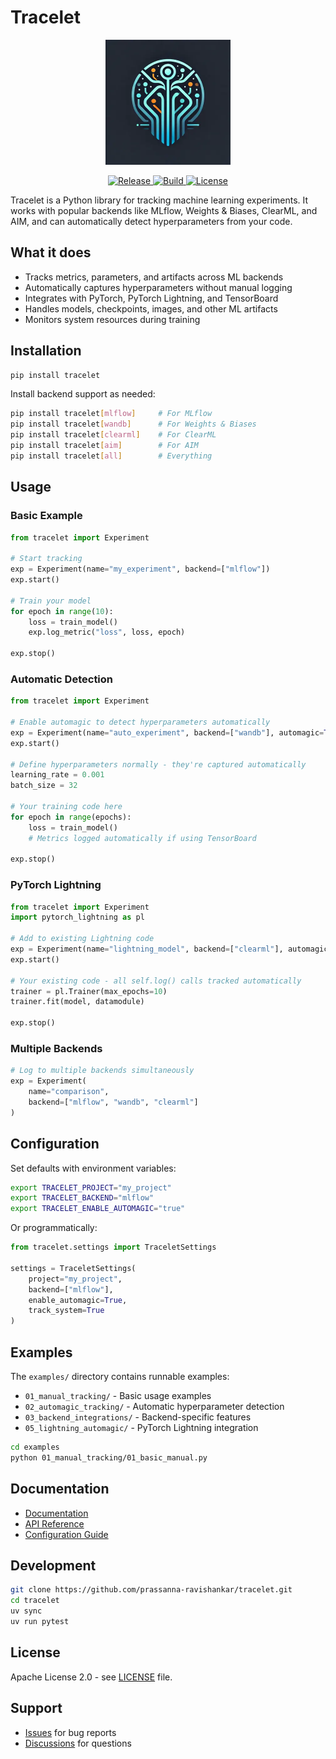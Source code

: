 # Tracelet

<p align="center">
  <img src="https://raw.githubusercontent.com/prassanna-ravishankar/tracelet/main/docs/tracelet.webp" alt="Tracelet Logo" width="200">
</p>

<p align="center">
  <a href="https://github.com/prassanna-ravishankar/tracelet/releases">
    <img src="https://img.shields.io/github/v/release/prassanna-ravishankar/tracelet" alt="Release">
  </a>
  <a href="https://github.com/prassanna-ravishankar/tracelet/actions">
    <img src="https://img.shields.io/github/actions/workflow/status/prassanna-ravishankar/tracelet/main.yml?branch=main" alt="Build">
  </a>
  <a href="https://github.com/prassanna-ravishankar/tracelet/blob/main/LICENSE">
    <img src="https://img.shields.io/github/license/prassanna-ravishankar/tracelet" alt="License">
  </a>
</p>

Tracelet is a Python library for tracking machine learning experiments. It works with popular backends like MLflow, Weights & Biases, ClearML, and AIM, and can automatically detect hyperparameters from your code.

## What it does

- Tracks metrics, parameters, and artifacts across ML backends
- Automatically captures hyperparameters without manual logging
- Integrates with PyTorch, PyTorch Lightning, and TensorBoard
- Handles models, checkpoints, images, and other ML artifacts
- Monitors system resources during training

## Installation

```bash
pip install tracelet
```

Install backend support as needed:

```bash
pip install tracelet[mlflow]     # For MLflow
pip install tracelet[wandb]      # For Weights & Biases
pip install tracelet[clearml]    # For ClearML
pip install tracelet[aim]        # For AIM
pip install tracelet[all]        # Everything
```

## Usage

### Basic Example

```python
from tracelet import Experiment

# Start tracking
exp = Experiment(name="my_experiment", backend=["mlflow"])
exp.start()

# Train your model
for epoch in range(10):
    loss = train_model()
    exp.log_metric("loss", loss, epoch)

exp.stop()
```

### Automatic Detection

```python
from tracelet import Experiment

# Enable automagic to detect hyperparameters automatically
exp = Experiment(name="auto_experiment", backend=["wandb"], automagic=True)
exp.start()

# Define hyperparameters normally - they're captured automatically
learning_rate = 0.001
batch_size = 32

# Your training code here
for epoch in range(epochs):
    loss = train_model()
    # Metrics logged automatically if using TensorBoard

exp.stop()
```

### PyTorch Lightning

```python
from tracelet import Experiment
import pytorch_lightning as pl

# Add to existing Lightning code
exp = Experiment(name="lightning_model", backend=["clearml"], automagic=True)
exp.start()

# Your existing code - all self.log() calls tracked automatically
trainer = pl.Trainer(max_epochs=10)
trainer.fit(model, datamodule)

exp.stop()
```

### Multiple Backends

```python
# Log to multiple backends simultaneously
exp = Experiment(
    name="comparison",
    backend=["mlflow", "wandb", "clearml"]
)
```

## Configuration

Set defaults with environment variables:

```bash
export TRACELET_PROJECT="my_project"
export TRACELET_BACKEND="mlflow"
export TRACELET_ENABLE_AUTOMAGIC="true"
```

Or programmatically:

```python
from tracelet.settings import TraceletSettings

settings = TraceletSettings(
    project="my_project",
    backend=["mlflow"],
    enable_automagic=True,
    track_system=True
)
```

## Examples

The `examples/` directory contains runnable examples:

- `01_manual_tracking/` - Basic usage examples
- `02_automagic_tracking/` - Automatic hyperparameter detection
- `03_backend_integrations/` - Backend-specific features
- `05_lightning_automagic/` - PyTorch Lightning integration

```bash
cd examples
python 01_manual_tracking/01_basic_manual.py
```

## Documentation

- [Documentation](https://prassanna-ravishankar.github.io/tracelet/)
- [API Reference](https://prassanna-ravishankar.github.io/tracelet/api/)
- [Configuration Guide](https://prassanna-ravishankar.github.io/tracelet/settings/)

## Development

```bash
git clone https://github.com/prassanna-ravishankar/tracelet.git
cd tracelet
uv sync
uv run pytest
```

## License

Apache License 2.0 - see [LICENSE](LICENSE) file.

## Support

- [Issues](https://github.com/prassanna-ravishankar/tracelet/issues) for bug reports
- [Discussions](https://github.com/prassanna-ravishankar/tracelet/discussions) for questions
